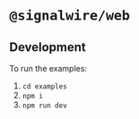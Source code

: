 # `@signalwire/web`

## Development

To run the examples:

1. `cd examples`
2. `npm i`
3. `npm run dev`
